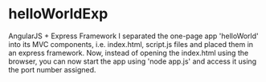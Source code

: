 # helloWorldExp
AngularJS + Express Framework
I separated the one-page app 'helloWorld' into its MVC components, i.e. index.html, script.js files and placed them in an express framework.  Now, instead of opening the index.html using the browser, you can now start the app using 'node app.js' and access it using the port number assigned.
